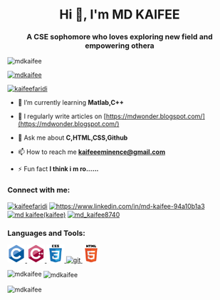 <h1 align="center">Hi 👋, I'm MD KAIFEE</h1>
<h3 align="center">A CSE sophomore who loves exploring new field and empowering othera</h3>

<p align="left"> <img src="https://komarev.com/ghpvc/?username=mdkaifee&label=Profile%20views&color=0e75b6&style=flat" alt="mdkaifee" /> </p>

<p align="left"> <a href="https://github.com/ryo-ma/github-profile-trophy"><img src="https://github-profile-trophy.vercel.app/?username=mdkaifee" alt="mdkaifee" /></a> </p>

<p align="left"> <a href="https://twitter.com/kaifeefaridi" target="blank"><img src="https://img.shields.io/twitter/follow/kaifeefaridi?logo=twitter&style=for-the-badge" alt="kaifeefaridi" /></a> </p>

- 🌱 I’m currently learning **Matlab,C++**

- 📝 I regularly write articles on [https://mdwonder.blogspot.com/](https://mdwonder.blogspot.com/)

- 💬 Ask me about **C,HTML,CSS,Github**

- 📫 How to reach me **kaifeeeminence@gmail.com**

- ⚡ Fun fact **I think i m ro......**

<h3 align="left">Connect with me:</h3>
<p align="left">
<a href="https://twitter.com/kaifeefaridi" target="blank"><img align="center" src="https://raw.githubusercontent.com/rahuldkjain/github-profile-readme-generator/master/src/images/icons/Social/twitter.svg" alt="kaifeefaridi" height="30" width="40" /></a>
<a href="https://linkedin.com/in/https://www.linkedin.com/in/md-kaifee-94a10b1a3" target="blank"><img align="center" src="https://raw.githubusercontent.com/rahuldkjain/github-profile-readme-generator/master/src/images/icons/Social/linked-in-alt.svg" alt="https://www.linkedin.com/in/md-kaifee-94a10b1a3" height="30" width="40" /></a>
<a href="https://fb.com/md kaifee(kaifee)" target="blank"><img align="center" src="https://raw.githubusercontent.com/rahuldkjain/github-profile-readme-generator/master/src/images/icons/Social/facebook.svg" alt="md kaifee(kaifee)" height="30" width="40" /></a>
<a href="https://instagram.com/md_kaifee8740" target="blank"><img align="center" src="https://raw.githubusercontent.com/rahuldkjain/github-profile-readme-generator/master/src/images/icons/Social/instagram.svg" alt="md_kaifee8740" height="30" width="40" /></a>
</p>

<h3 align="left">Languages and Tools:</h3>
<p align="left"> <a href="https://www.cprogramming.com/" target="_blank"> <img src="https://raw.githubusercontent.com/devicons/devicon/master/icons/c/c-original.svg" alt="c" width="40" height="40"/> </a> <a href="https://www.w3schools.com/cpp/" target="_blank"> <img src="https://raw.githubusercontent.com/devicons/devicon/master/icons/cplusplus/cplusplus-original.svg" alt="cplusplus" width="40" height="40"/> </a> <a href="https://www.w3schools.com/css/" target="_blank"> <img src="https://raw.githubusercontent.com/devicons/devicon/master/icons/css3/css3-original-wordmark.svg" alt="css3" width="40" height="40"/> </a> <a href="https://git-scm.com/" target="_blank"> <img src="https://www.vectorlogo.zone/logos/git-scm/git-scm-icon.svg" alt="git" width="40" height="40"/> </a> <a href="https://www.w3.org/html/" target="_blank"> <img src="https://raw.githubusercontent.com/devicons/devicon/master/icons/html5/html5-original-wordmark.svg" alt="html5" width="40" height="40"/> </a> </p>

<p><img align="left" src="https://github-readme-stats.vercel.app/api/top-langs?username=mdkaifee&show_icons=true&locale=en&layout=compact" alt="mdkaifee" /></p>

<p>&nbsp;<img align="center" src="https://github-readme-stats.vercel.app/api?username=mdkaifee&show_icons=true&locale=en" alt="mdkaifee" /></p>

<p><img align="center" src="https://github-readme-streak-stats.herokuapp.com/?user=mdkaifee&" alt="mdkaifee" /></p>

<!---
Mdkaifee/Mdkaifee is a ✨ special ✨ repository because its `README.md` (this file) appears on your GitHub profile.
You can click the Preview link to take a look at your changes.
--->
